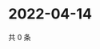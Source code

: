 # 2022-04-14

共 0 条

<!-- BEGIN WEIBO -->
<!-- 最后更新时间 Thu Apr 14 2022 11:03:31 GMT+0800 (China Standard Time) -->

<!-- END WEIBO -->
